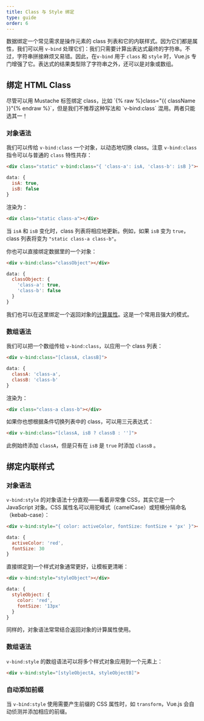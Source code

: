 ```yaml
---
title: Class 与 Style 绑定
type: guide
order: 6
---
```


数据绑定一个常见需求是操作元素的 class 列表和它的内联样式。因为它们都是属性，我们可以用 `v-bind` 处理它们：我们只需要计算出表达式最终的字符串。不过，字符串拼接麻烦又易错。因此，在`v-bind` 用于 `class` 和 `style` 时，Vue.js 专门增强了它。表达式的结果类型除了字符串之外，还可以是对象或数组。

## 绑定 HTML Class

<p class="tip">尽管可以用 Mustache 标签绑定 class，比如 `{% raw %}class="{{ className }}"{% endraw %}`，但是我们不推荐这种写法和 `v-bind:class` 混用。两者只能选其一！</p>

### 对象语法

我们可以传给 `v-bind:class` 一个对象，以动态地切换 class。注意  `v-bind:class` 指令可以与普通的 `class` 特性共存：

``` html
<div class="static" v-bind:class="{ 'class-a': isA, 'class-b': isB }"></div>
```
``` js
data: {
  isA: true,
  isB: false
}
```

渲染为：

``` html
<div class="static class-a"></div>
```

当 `isA` 和 `isB` 变化时，class 列表将相应地更新。例如，如果 `isB` 变为 `true`，class 列表将变为 `"static class-a class-b"`。

你也可以直接绑定数据里的一个对象：

``` html
<div v-bind:class="classObject"></div>
```
``` js
data: {
  classObject: {
    'class-a': true,
    'class-b': false
  }
}
```

我们也可以在这里绑定一个返回对象的[计算属性](computed.html)。这是一个常用且强大的模式。

### 数组语法

我们可以把一个数组传给 `v-bind:class`，以应用一个 class 列表：

``` html
<div v-bind:class="[classA, classB]">
```
``` js
data: {
  classA: 'class-a',
  classB: 'class-b'
}
```

渲染为：

``` html
<div class="class-a class-b"></div>
```

如果你也想根据条件切换列表中的 class，可以用三元表达式：

``` html
<div v-bind:class="[classA, isB ? classB : '']">
```

此例始终添加 `classA`，但是只有在 `isB` 是 `true` 时添加 `classB` 。

## 绑定内联样式

### 对象语法

`v-bind:style` 的对象语法十分直观——看着非常像 CSS，其实它是一个 JavaScript 对象。CSS 属性名可以用驼峰式（camelCase）或短横分隔命名（kebab-case）：

``` html
<div v-bind:style="{ color: activeColor, fontSize: fontSize + 'px' }"></div>
```
``` js
data: {
  activeColor: 'red',
  fontSize: 30
}
```

直接绑定到一个样式对象通常更好，让模板更清晰：

``` html
<div v-bind:style="styleObject"></div>
```
``` js
data: {
  styleObject: {
    color: 'red',
    fontSize: '13px'
  }
}
```

同样的，对象语法常常结合返回对象的计算属性使用。

### 数组语法

`v-bind:style` 的数组语法可以将多个样式对象应用到一个元素上：

``` html
<div v-bind:style="[styleObjectA, styleObjectB]">
```

### 自动添加前缀

当 `v-bind:style` 使用需要产生前缀的 CSS 属性时，如 `transform`，Vue.js 会自动侦测并添加相应的前缀。
